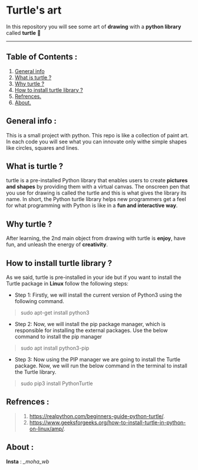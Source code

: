 # Turtle's art
In this repository you will see some art of **drawing** 
with a **python library** called **turtle** 🌟
***
  
## Table of Contents :
1. [General info](#general-info)
2. [What is turtle ?](#technologies)
3. [Why turtle ?](#technologies)
4. [How to install turtle library ?](#installation)
5. [Refrences.](#refrences)
7. [About. ](#about)
## General info :
  This is a small project with python. 
This repo is like a collection of paint art.
 In each code you will see what you can innovate 
only withe simple shapes like circles, 
squares and lines.  

## What is turtle ?

turtle is a pre-installed Python library that enables 
users to create **pictures and shapes** by providing them with a virtual canvas.
 The onscreen pen that you use for drawing is called the turtle and this is what gives the library its name.
 In short, the Python turtle library helps 
new programmers get a feel for what
 programming with Python is like in a **fun and interactive way**.

## Why turtle ?

  After learning, the 2nd main object
 from drawing with turtle is **enjoy**,
 have fun, and unleash the energy of **creativity**.

## How to install turtle library ?

   As we said, turtle is pre-installed
 in your ide but if you want to install 
the Turtle package in **Linux** follow 
the following steps:

- Step 1: Firstly, we will install the current version of Python3 using the following command.

> sudo apt-get install python3

- Step 2: Now, we will install the pip package manager, which is responsible for installing the external packages. Use the below command to install the pip manager

> sudo apt install python3-pip

- Step 3: Now using the PIP manager we are going to install the Turtle package. Now, we will run the below command in the terminal to install the Turtle library.

> sudo pip3 install PythonTurtle

## Refrences :
> 1. https://realpython.com/beginners-guide-python-turtle/. 
> 2. https://www.geeksforgeeks.org/how-to-install-turtle-in-python-on-linux/amp/. 


## About :
**Insta** : *_moha_wb*
